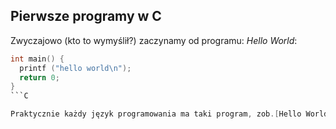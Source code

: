 ## Pierwsze programy w C

Zwyczajowo (kto to wymyślił?) zaczynamy od programu:
*Hello World*:

```C
int main() {
  printf ("hello world\n");
  return 0;
}
```C

Praktycznie każdy język programowania ma taki program, zob.[Hello World program](http://pl.wikipedia.org)
